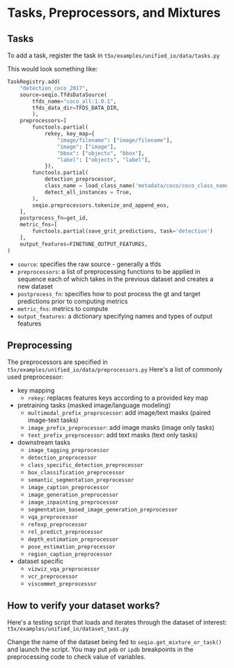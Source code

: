 # Tasks, Preprocessors, and Mixtures

## Tasks
To add a task, register the task in `t5x/examples/unified_io/data/tasks.py`

This would look something like:
```python
TaskRegistry.add(
    "detection_coco_2017",
    source=seqio.TfdsDataSource(
        tfds_name="coco_all:1.0.1",
        tfds_data_dir=TFDS_DATA_DIR,
        ),
    preprocessors=[
        functools.partial(
            rekey, key_map={
                "image/filename": ["image/filename"],
                "image": ["image"],
                "bbox": ["objects", "bbox"],
                "label": ["objects", "label"],
            }),
        functools.partial(
            detection_preprocessor,
            class_name = load_class_name('metadata/coco/coco_class_name_2017.json'),
            detect_all_instances = True,
        ),
        seqio.preprocessors.tokenize_and_append_eos,
    ],
    postprocess_fn=get_id,
    metric_fns=[
        functools.partial(save_grit_predictions, task='detection')
    ],
    output_features=FINETUNE_OUTPUT_FEATURES,
)
```

* `source`: specifies the raw source - generally a tfds
* `preprocessors`: a list of preprocessing functions to be applied in sequence each of which takes in the previous dataset and creates a new dataset
* `postprocess_fn`: specifies how to post process the gt and target predictions prior to computing metrics
* `metric_fns`: metrics to compute
* `output_features`: a dictionary specifying names and types of output features

## Preprocessing
The preprocessors are specified in `t5x/examples/unified_io/data/preprocessors.py`
Here's a list of commonly used preprocessor:
- key mapping
    * `rekey`: replaces features keys according to a provided key map
- pretraining tasks (masked image/language modeling)
    * `multimodal_prefix_preprocessor`: add image/text masks (paired image-text tasks)
    * `image_prefix_preprocessor`: add image masks (image only tasks)
    * `text_prefix_preprocessor`: add text masks (text only tasks)
- downstream tasks
    * `image_tagging_preprocessor`
    * `detection_preprocessor`
    * `class_specific_detection_preprocessor`
    * `box_classification_preprocessor`
    * `semantic_segmentation_preprocessor`
    * `image_caption_preprocessor`
    * `image_generation_preprocessor`
    * `image_inpainting_preprocessor`
    * `segmentation_based_image_generation_preprocessor`
    * `vqa_preprocessor`
    * `refexp_preprocessor`
    * `rel_predict_preprocessor`
    * `depth_estimation_preprocessor`
    * `pose_estimation_preprocessor`
    * `region_caption_preprocessor`
- dataset specific
    * `vizwiz_vqa_preprocessor`
    * `vcr_preprocessor`
    * `viscommet_preprocessor`

## How to verify your dataset works?

Here's a testing script that loads and iterates through the dataset of interest: `t5x/examples/unified_io/dataset_test.py`

Change the name of the dataset being fed to `seqio.get_mixture_or_task()` and launch the script. You may put `pdb` or `ipdb` breakpoints in the preprocessing code to check value of variables.
